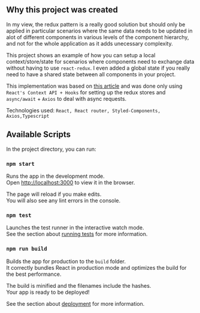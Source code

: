 ## Why this project was created

In my view, the redux pattern is a really good solution but should only be applied in particular scenarios where the same data needs to be updated in alot of different components in various levels of the component hierarchy, and not for the whole application as it adds unecessary complexity.

This project shows an example of how you can setup a local context/store/state for scenarios where components need to exchange data without having to use `react-redux`. I even added a global state if you really need to have a shared state between all components in your project.

This implementation was based on [this article](https://itnext.io/replace-redux-state-with-react-hooks-and-context-7906e0fd5521)  and was done only using `React's Context API + Hooks` for setting up the redux stores and `async/await` + `Axios` to deal with async requests.

Technologies used: `React, React router, Styled-Components, Axios,Typescript`

## Available Scripts

In the project directory, you can run:

### `npm start`

Runs the app in the development mode.<br>
Open [http://localhost:3000](http://localhost:3000) to view it in the browser.

The page will reload if you make edits.<br>
You will also see any lint errors in the console.

### `npm test`

Launches the test runner in the interactive watch mode.<br>
See the section about [running tests](https://facebook.github.io/create-react-app/docs/running-tests) for more information.

### `npm run build`

Builds the app for production to the `build` folder.<br>
It correctly bundles React in production mode and optimizes the build for the best performance.

The build is minified and the filenames include the hashes.<br>
Your app is ready to be deployed!

See the section about [deployment](https://facebook.github.io/create-react-app/docs/deployment) for more information.


